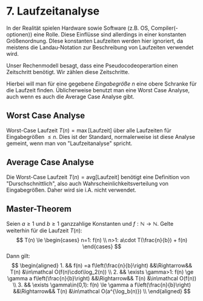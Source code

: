 # 7. Laufzeitanalyse
In der Realität spielen Hardware sowie Software (z.B. OS, Compiler(-optionen)) eine Rolle. Diese Einflüsse sind allerdings in einer konstanten Größenordnung. DIese konstanten Laufzeiten werden hier ignoriert, da meistens die Landau-Notation zur Beschreibung von Laufzeiten verwendet wird.

Unser Rechenmodell besagt, dass eine Pseudocodeoperartion einen Zeitschritt benötigt. Wir zählen diese Zeitschritte. 

Hierbei will man für eine gegebene _Eingabegröße_ $n$ eine obere Schranke für die Laufzeit finden.
Üblicherweise benutzt man eine Worst Case Analyse, auch wenn es auch die Average Case Analyse gibt.

## Worst Case Analyse
Worst-Case Laufzeit $T(n) = \max[\text{Laufzeit}]$ über alle Laufzeiten für Eingabegrößen $\le n$.
Dies ist der Standard, normalerweise ist diese Analyse gemeint, wenn man von "Laufzeitanalyse" spricht.

## Average Case Analyse
Die Worst-Case Laufzeit $T(n) = \mathrm{avg}[\text{Laufzeit}]$ benötigt eine Definition von "Durschschnittlich", also auch Wahrscheinlichkeitsverteilung von Eingabegrößen.
Daher wird sie i.A. nicht verwendet.


## Master-Theorem
Seien $a\ge 1$ und $b\ge 1$ ganzzahlige Konstanten und $f: \mathbb N\rightarrow \mathbb N$. Gelte weiterhin für die Laufzeit $T(n)$:
$$
    T(n) \le
        \begin{cases}
            n=1: f(n) \\
            n>1: a\cdot T(\frac{n}{b}) + f(n)
        \end{cases}
$$
Dann gilt:
$$
\begin{aligned}
    1. &&
        f(n) =a f\left(\frac{n}{b}\right)
        &&\Rightarrow&&
        T(n) &\in\mathcal O(f(n)\cdot\log_2(n)) \\
    2. &&
        \exists \gamma>1:
        f(n) \ge \gamma a f\left(\frac{n}{b}\right)
        &&\Rightarrow&&
        T(n) &\in\mathcal O(f(n)) \\
    3. &&
        \exists \gamma\in(0,1):
        f(n) \le \gamma a f\left(\frac{n}{b}\right)
        &&\Rightarrow&&
        T(n) &\in\mathcal O(a^{\log_b(n)}) \\
\end{aligned}
$$

